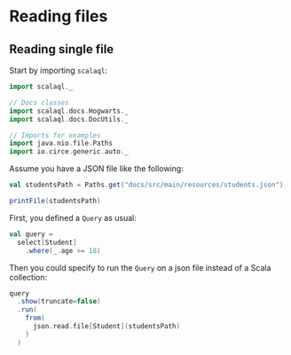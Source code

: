# Reading files

## Reading single file

Start by importing `scalaql`:

```scala mdoc
import scalaql._

// Docs classes
import scalaql.docs.Hogwarts._
import scalaql.docs.DocUtils._

// Imports for examples
import java.nio.file.Paths
import io.circe.generic.auto._
```

Assume you have a JSON file like the following:

```scala mdoc
val studentsPath = Paths.get("docs/src/main/resources/students.json")

printFile(studentsPath)
```

First, you defined a `Query` as usual:

```scala mdoc
val query =
  select[Student]
    .where(_.age >= 18)
```

Then you could specify to run the `Query` on a json file instead of a Scala collection:

```scala mdoc
query
  .show(truncate=false)
  .run(
    from(
      json.read.file[Student](studentsPath)
    )
  )
```